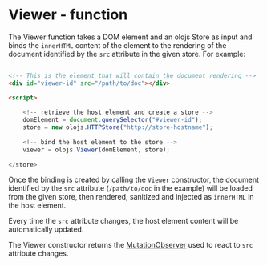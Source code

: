 Viewer - function
============================================================================
The Viewer function takes a DOM element and an olojs Store as input and
binds the `innerHTML` content of the element to the rendering of the document 
identified by the `src` attribute in the given store. For example:

```html

<!-- This is the element that will contain the document rendering -->
<div id="viewer-id" src="/path/to/doc"></div>

<script>
    
    <!-- retrieve the host element and create a store -->
    domElement = document.querySelector("#viewer-id");
    store = new olojs.HTTPStore("http://store-hostname");
    
    <!-- bind the host element to the store -->
    viewer = olojs.Viewer(domElement, store);
    
</store>
```

Once the binding is created by calling the `Viewer` constructor, the
document identified by the `src` attribute (`/path/to/doc` in the example)
will be loaded from the given store, then rendered, sanitized and injected
as `innerHTML` in the host element.

Every time the `src` attribute changes, the host element content will be
automatically updated. 

The Viewer constructor returns the [MutationObserver](https://developer.mozilla.org/en-US/docs/Web/API/MutationObserver)
used to react to `src` attribute changes.
  

